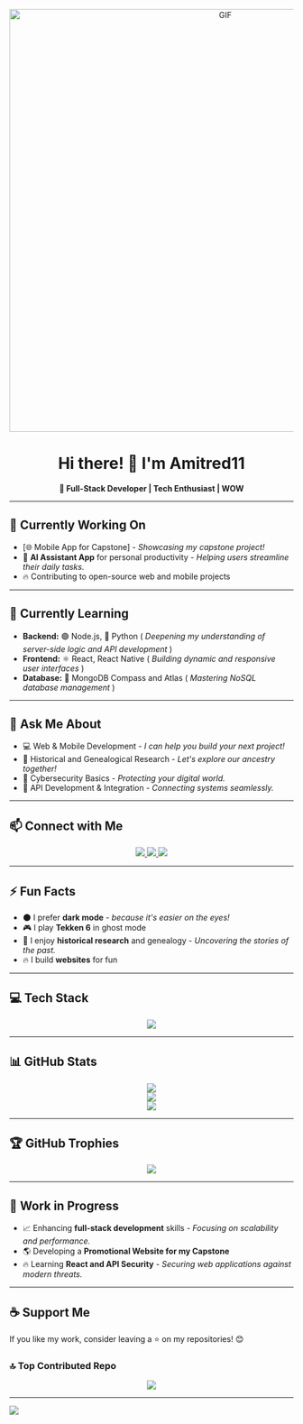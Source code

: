 <p align="center">
  <img src="https://raw.githubusercontent.com/Amitred11/Amitred11/master/f5f27448c036af645c27467c789ad759.gif" alt="GIF" width="750">
</p>

<h1 align="center">Hi there! 👋 I'm Amitred11</h1>

<p align="center"><b>🚀 Full-Stack Developer | Tech Enthusiast | WOW</b></p>

---

## 🔭 Currently Working On
- [🌐 Mobile App for Capstone] - *Showcasing my capstone project!*
- 📅 **AI Assistant App** for personal productivity - *Helping users streamline their daily tasks.*
- 🔥 Contributing to open-source web and mobile projects

---

## 🌱 Currently Learning
- **Backend:** 🟢 Node.js, 🐍 Python ( *Deepening my understanding of server-side logic and API development* )
- **Frontend:** ⚛️ React, React Native ( *Building dynamic and responsive user interfaces* )
- **Database:** 🍃 MongoDB Compass and Atlas ( *Mastering NoSQL database management* )

---

## 💬 Ask Me About
- 💻 Web & Mobile Development - *I can help you build your next project!*
- 📜 Historical and Genealogical Research - *Let's explore our ancestry together!*
- 🔐 Cybersecurity Basics - *Protecting your digital world.*
- 🔗 API Development & Integration - *Connecting systems seamlessly.*

---

## 📫 Connect with Me
<p align="center">
  <a href="https://www.linkedin.com/in/amadore-iii-leoncio-d-011841328/">
    <img src="https://img.shields.io/badge/LinkedIn-blue?logo=linkedin&style=for-the-badge" />
  </a>
  <a href="https://www.facebook.com/leoncio.amadoreiii/">
    <img src="https://img.shields.io/badge/Facebook-blue?logo=facebook&style=for-the-badge" />
  </a>
  <a href="https://github.com/Amitred11">
    <img src="https://img.shields.io/badge/GitHub-181717?logo=github&style=for-the-badge" />
  </a>
</p>

---

## ⚡ Fun Facts
- 🌑 I prefer **dark mode** - *because it's easier on the eyes!*
- 🎮 I play **Tekken 6** in ghost mode
- 📖 I enjoy **historical research** and genealogy - *Uncovering the stories of the past.*
- 🔥 I build **websites** for fun

---

## 💻 Tech Stack
<p align="center">
  <img src="https://skillicons.dev/icons?i=c,cpp,cs,java,js,html,python,php,powershell,react,nodejs,express,mongodb,mysql,firebase,git,github,arduino&theme=dark" />
</p>

---

## 📊 GitHub Stats
<p align="center">
  <img src="https://github-readme-stats.vercel.app/api?username=Amitred11&show_icons=true&theme=dark&hide_border=true" />
  <br />
  <img src="https://github-readme-stats.vercel.app/api/top-langs/?username=Amitred11&layout=compact&theme=dark&hide_border=true" />
  <br />
  <img src="https://streak-stats.demolab.com?user=Amitred11&theme=dark&hide_border=true&date_format=j%20M%5B%20Y%5D" />
</p>

---

## 🏆 GitHub Trophies
<p align="center">
  <img src="https://github-profile-trophy.vercel.app/?username=Amitred11&theme=darkhub&column=7" />
</p>

---

## 🚀 Work in Progress
- 📈 Enhancing **full-stack development** skills - *Focusing on scalability and performance.*
- 🌎 Developing a **Promotional Website for my Capstone**
- 🔥 Learning **React and API Security** - *Securing web applications against modern threats.*

---

## ☕ Support Me
If you like my work, consider leaving a ⭐ on my repositories! 😊

### 🔝 Top Contributed Repo
<p align="center">
  <img src="https://github-contributor-stats.vercel.app/api?username=Amitred11&limit=5&theme=dark&combine_all_yearly_contributions=true" />
</p>

---
[![](https://visitcount.itsvg.in/api?id=Amitred11&icon=2&color=1)](https://visitcount.itsvg.in)
